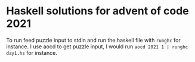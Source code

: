 # Haskell solutions for advent of code 2021
To run feed puzzle input to stdin and run the haskell file with `runghc` for
instance. I use aocd to get puzzle input, I would run `aocd 2021 1 | runghc
day1.hs` for instance.
